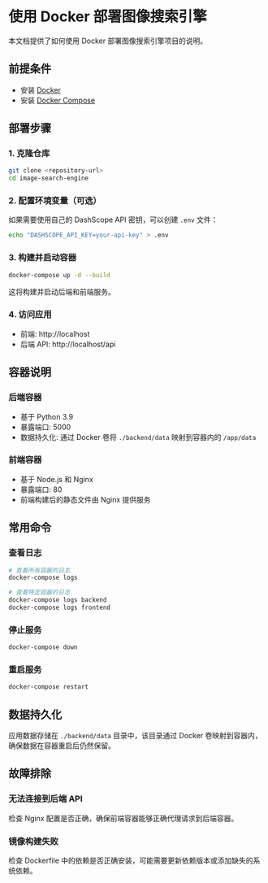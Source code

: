 # 使用 Docker 部署图像搜索引擎

本文档提供了如何使用 Docker 部署图像搜索引擎项目的说明。

## 前提条件

- 安装 [Docker](https://www.docker.com/get-started)
- 安装 [Docker Compose](https://docs.docker.com/compose/install/)

## 部署步骤

### 1. 克隆仓库

```bash
git clone <repository-url>
cd image-search-engine
```

### 2. 配置环境变量（可选）

如果需要使用自己的 DashScope API 密钥，可以创建 `.env` 文件：

```bash
echo "DASHSCOPE_API_KEY=your-api-key" > .env
```

### 3. 构建并启动容器

```bash
docker-compose up -d --build
```

这将构建并启动后端和前端服务。

### 4. 访问应用

- 前端: http://localhost
- 后端 API: http://localhost/api

## 容器说明

### 后端容器

- 基于 Python 3.9
- 暴露端口: 5000
- 数据持久化: 通过 Docker 卷将 `./backend/data` 映射到容器内的 `/app/data`

### 前端容器

- 基于 Node.js 和 Nginx
- 暴露端口: 80
- 前端构建后的静态文件由 Nginx 提供服务

## 常用命令

### 查看日志

```bash
# 查看所有容器的日志
docker-compose logs

# 查看特定容器的日志
docker-compose logs backend
docker-compose logs frontend
```

### 停止服务

```bash
docker-compose down
```

### 重启服务

```bash
docker-compose restart
```

## 数据持久化

应用数据存储在 `./backend/data` 目录中，该目录通过 Docker 卷映射到容器内，确保数据在容器重启后仍然保留。

## 故障排除

### 无法连接到后端 API

检查 Nginx 配置是否正确，确保前端容器能够正确代理请求到后端容器。

### 镜像构建失败

检查 Dockerfile 中的依赖是否正确安装，可能需要更新依赖版本或添加缺失的系统依赖。

